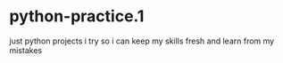 # python-practice.1
just python projects i try so i can keep my skills fresh and learn from my mistakes 
